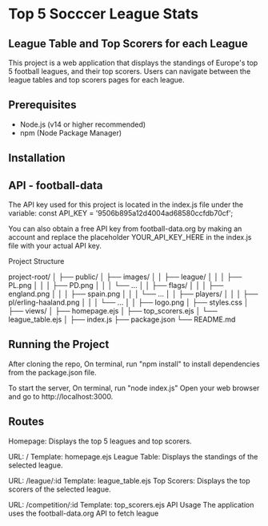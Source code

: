 # Top 5 Socccer League Stats

## League Table and Top Scorers for each League

This project is a web application that displays the standings of Europe's top 5 football leagues, and their top scorers. Users can navigate between the league tables and top scorers pages for each league.

## Prerequisites

- Node.js (v14 or higher recommended)
- npm (Node Package Manager)

## Installation

## API - football-data

The API key used for this project is located in the index.js file under the variable: const API_KEY = '9506b895a12d4004ad68580ccfdb70cf';

You can also obtain a free API key from football-data.org by making an account and replace the placeholder YOUR_API_KEY_HERE in the index.js file with your actual API key.

Project Structure

project-root/
│
├── public/
│ ├── images/
│ │ ├── league/
│ │ │ ├── PL.png
│ │ │ ├── PD.png
│ │ │ └── ...
│ │ ├── flags/
│ │ │ ├── england.png
│ │ │ ├── spain.png
│ │ │ └── ...
│ │ ├── players/
│ │ │ ├── pl/erling-haaland.png
│ │ │ └── ...
│ │ ├── logo.png
│ ├── styles.css
│
├── views/
│ ├── homepage.ejs
│ ├── top_scorers.ejs
│ └── league_table.ejs
│
├── index.js
├── package.json
└── README.md

## Running the Project

After cloning the repo,
On terminal, run "npm install" to install dependencies from the package.json file.

To start the server,
On terminal, run "node index.js"
Open your web browser and go to http://localhost:3000.

## Routes

Homepage: Displays the top 5 leagues and top scorers.

URL: /
Template: homepage.ejs
League Table: Displays the standings of the selected league.

URL: /league/:id
Template: league_table.ejs
Top Scorers: Displays the top scorers of the selected league.

URL: /competition/:id
Template: top_scorers.ejs
API Usage
The application uses the football-data.org API to fetch league
